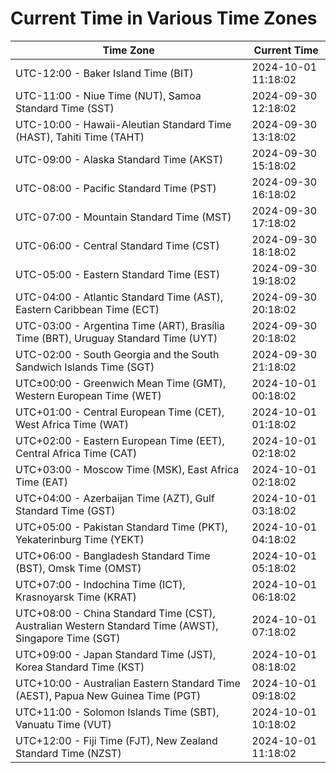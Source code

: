 # Current Time in Various Time Zones

| Time Zone | Current Time |
|-----------|--------------|
| UTC-12:00 - Baker Island Time (BIT) | 2024-10-01 11:18:02 |
| UTC-11:00 - Niue Time (NUT), Samoa Standard Time (SST) | 2024-09-30 12:18:02 |
| UTC-10:00 - Hawaii-Aleutian Standard Time (HAST), Tahiti Time (TAHT) | 2024-09-30 13:18:02 |
| UTC-09:00 - Alaska Standard Time (AKST) | 2024-09-30 15:18:02 |
| UTC-08:00 - Pacific Standard Time (PST) | 2024-09-30 16:18:02 |
| UTC-07:00 - Mountain Standard Time (MST) | 2024-09-30 17:18:02 |
| UTC-06:00 - Central Standard Time (CST) | 2024-09-30 18:18:02 |
| UTC-05:00 - Eastern Standard Time (EST) | 2024-09-30 19:18:02 |
| UTC-04:00 - Atlantic Standard Time (AST), Eastern Caribbean Time (ECT) | 2024-09-30 20:18:02 |
| UTC-03:00 - Argentina Time (ART), Brasília Time (BRT), Uruguay Standard Time (UYT) | 2024-09-30 20:18:02 |
| UTC-02:00 - South Georgia and the South Sandwich Islands Time (SGT) | 2024-09-30 21:18:02 |
| UTC±00:00 - Greenwich Mean Time (GMT), Western European Time (WET) | 2024-10-01 00:18:02 |
| UTC+01:00 - Central European Time (CET), West Africa Time (WAT) | 2024-10-01 01:18:02 |
| UTC+02:00 - Eastern European Time (EET), Central Africa Time (CAT) | 2024-10-01 02:18:02 |
| UTC+03:00 - Moscow Time (MSK), East Africa Time (EAT) | 2024-10-01 02:18:02 |
| UTC+04:00 - Azerbaijan Time (AZT), Gulf Standard Time (GST) | 2024-10-01 03:18:02 |
| UTC+05:00 - Pakistan Standard Time (PKT), Yekaterinburg Time (YEKT) | 2024-10-01 04:18:02 |
| UTC+06:00 - Bangladesh Standard Time (BST), Omsk Time (OMST) | 2024-10-01 05:18:02 |
| UTC+07:00 - Indochina Time (ICT), Krasnoyarsk Time (KRAT) | 2024-10-01 06:18:02 |
| UTC+08:00 - China Standard Time (CST), Australian Western Standard Time (AWST), Singapore Time (SGT) | 2024-10-01 07:18:02 |
| UTC+09:00 - Japan Standard Time (JST), Korea Standard Time (KST) | 2024-10-01 08:18:02 |
| UTC+10:00 - Australian Eastern Standard Time (AEST), Papua New Guinea Time (PGT) | 2024-10-01 09:18:02 |
| UTC+11:00 - Solomon Islands Time (SBT), Vanuatu Time (VUT) | 2024-10-01 10:18:02 |
| UTC+12:00 - Fiji Time (FJT), New Zealand Standard Time (NZST) | 2024-10-01 11:18:02 |
